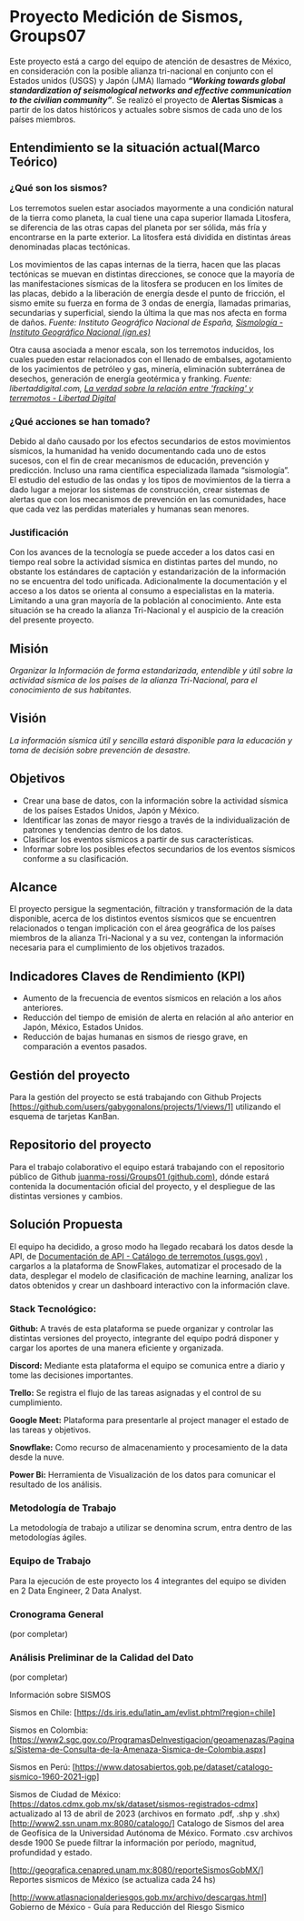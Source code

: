 # Proyecto Medición de Sismos, Groups07

Este proyecto está a cargo del equipo de atención de desastres de México, en consideración con la posible alianza tri-nacional en conjunto con el Estados unidos (USGS) y Japón (JMA) llamado ***“Working towards global standardization of seismological networks and effective communication to the civilian community”***. Se realizó el proyecto de **Alertas Sísmicas** a partir de los datos históricos y actuales sobre sismos de cada uno de los países miembros.

## Entendimiento se la situación actual(Marco Teórico)

### ¿Qué son los sismos?

Los terremotos suelen estar asociados mayormente a una condición natural de la tierra como planeta, la cual tiene una capa superior llamada Litosfera, se diferencia de las otras capas del planeta por ser sólida, más fría y encontrarse en la parte exterior.  La litosfera está dividida en distintas áreas denominadas placas tectónicas. 

Los movimientos de las capas internas de la tierra, hacen que las placas tectónicas se muevan en distintas direcciones, se conoce que la mayoría de las manifestaciones sísmicas de la litosfera se producen en los límites de las placas, debido a la liberación de energía desde el punto de fricción, el sismo emite su fuerza en forma de 3 ondas de energía, llamadas primarias, secundarias y superficial, siendo la última la que mas nos afecta en forma de daños. *Fuente: Instituto Geográfico Nacional de España, [Sismología - Instituto Geográfico Nacional (ign.es)](https://www.ign.es/web/ign/portal/sis-teoria-general)*

Otra causa asociada a menor escala, son los terremotos inducidos, los cuales pueden estar relacionados con el llenado de embalses, agotamiento de los yacimientos de petróleo y gas, minería, eliminación subterránea de desechos, generación de energía geotérmica y franking. *Fuente: libertaddigital.com, [La verdad sobre la relación entre 'fracking' y terremotos - Libertad Digital](https://www.libertaddigital.com/ciencia-tecnologia/ciencia/2015-02-25/la-verdad-sobre-la-relacion-entre-fracking-y-terremotos-1276541587/)*

### ¿Qué acciones se han tomado?

Debido al daño causado por los efectos secundarios de estos movimientos sísmicos, la humanidad ha venido documentando cada uno de estos sucesos, con el fin de crear mecanismos de educación, prevención y predicción. Incluso una rama científica especializada llamada “sismología”. El estudio del estudio de las ondas y los tipos de movimientos de la tierra a dado lugar a mejorar los sistemas de construcción, crear sistemas de alertas que con los mecanismos de prevención en las comunidades, hace que cada vez las perdidas materiales y humanas sean menores. 

### Justificación

Con los avances de la tecnología se puede acceder a los datos casi en tiempo real sobre la actividad sísmica en distintas partes del mundo, no obstante los estándares de captación y estandarización de la información no se encuentra del todo unificada. Adicionalmente la documentación y el acceso a los datos se orienta al consumo a especialistas en la materia. Limitando a una gran mayoría de la población al conocimiento. Ante esta situación se ha creado la alianza Tri-Nacional y el auspicio de la creación del presente proyecto.

## Misión

*Organizar la Información de forma estandarizada, entendible y útil sobre la actividad sísmica de los países de la alianza Tri-Nacional, para el conocimiento de sus habitantes.*

## Visión

*La información sísmica útil y sencilla estará disponible para la educación y toma de decisión sobre prevención de desastre.*

## Objetivos

- Crear una base de datos, con la información sobre la actividad sísmica de los países Estados Unidos, Japón y México.
- Identificar las zonas de mayor riesgo a través de la individualización de patrones y tendencias dentro de los datos.
- Clasificar los eventos sísmicos a partir de sus características.
- Informar sobre los posibles efectos secundarios de los eventos sísmicos conforme a su clasificación.

## Alcance

El proyecto persigue la segmentación, filtración y transformación de la data disponible, acerca de los distintos eventos sísmicos que se encuentren relacionados o tengan implicación con el área geográfica de los países miembros de la alianza Tri-Nacional y a su vez, contengan la información necesaria para el cumplimiento de los objetivos trazados.

## Indicadores Claves de Rendimiento (KPI)

- Aumento de la frecuencia de eventos sísmicos en relación a los años anteriores.
- Reducción del tiempo de emisión de alerta en relación al año anterior en Japón, México, Estados Unidos.
- Reducción de bajas humanas en sismos de riesgo grave, en comparación a eventos pasados.

## Gestión del proyecto
Para la gestión del proyecto se está trabajando con Github Projects [https://github.com/users/gabygonalons/projects/1/views/1] utilizando el esquema de tarjetas KanBan.

## Repositorio del proyecto

Para el trabajo colaborativo el equipo estará trabajando con el repositorio público de Github [juanma-rossi/Groups01 (github.com)](https://github.com/juanma-rossi/Groups01), dónde estará contenida la documentación oficial del proyecto, y el despliegue de las distintas versiones y cambios.

## Solución Propuesta

El equipo ha decidido, a groso modo ha llegado recabará los datos desde la API, de [Documentación de API - Catálogo de terremotos (usgs.gov)](https://earthquake.usgs.gov/fdsnws/event/1/) , cargarlos a la plataforma de SnowFlakes, automatizar el procesado de la data, desplegar el modelo de clasificación de machine learning, analizar los datos obtenidos y crear un dashboard interactivo con la información clave.

### Stack Tecnológico:

**Github:** A través de esta plataforma se puede organizar y controlar las distintas versiones del proyecto, integrante del equipo podrá disponer y cargar los aportes de una manera eficiente y organizada.

**Discord:** Mediante esta plataforma el equipo se comunica entre a diario y tome las decisiones importantes. 

**Trello:** Se registra el flujo de las tareas asignadas y el control de su cumplimiento.

**Google Meet:** Plataforma para presentarle al project manager el estado de las tareas y objetivos.

**Snowflake:** Como recurso de almacenamiento y procesamiento de la data desde la nuve.

**Power Bi:** Herramienta de Visualización de los datos para comunicar el resultado de los análisis.

### Metodología de Trabajo

La metodología de trabajo a utilizar se denomina scrum, entra dentro de las metodologías ágiles.

### Equipo de Trabajo

Para la ejecución de este proyecto los 4 integrantes del equipo se dividen en 2 Data Engineer, 2 Data Analyst.  

### Cronograma General

(por completar)

### Análisis Preliminar de la Calidad del Dato

(por completar)

Información sobre SISMOS

Sismos en Chile:
[https://ds.iris.edu/latin_am/evlist.phtml?region=chile]

Sismos en Colombia:
[https://www2.sgc.gov.co/ProgramasDeInvestigacion/geoamenazas/Paginas/Sistema-de-Consulta-de-la-Amenaza-Sismica-de-Colombia.aspx]

Sismos en Perú:
[https://www.datosabiertos.gob.pe/dataset/catalogo-sismico-1960-2021-igp]

Sismos de Ciudad de México:
[https://datos.cdmx.gob.mx/sk/dataset/sismos-registrados-cdmx] actualizado al 13 de abril de 2023 (archivos en formato .pdf, .shp y .shx)
[http://www2.ssn.unam.mx:8080/catalogo/] Catalogo de Sismos del area de Geofísica de la Universidad Autónoma de México. Formato .csv archivos desde 1900
Se puede filtrar la información por período, magnitud, profundidad y estado.

[http://geografica.cenapred.unam.mx:8080/reporteSismosGobMX/] Reportes sismicos de México (se actualiza cada 24 hs)

[http://www.atlasnacionalderiesgos.gob.mx/archivo/descargas.html] Gobierno de México - Guía para Reducción del Riesgo Sismico

